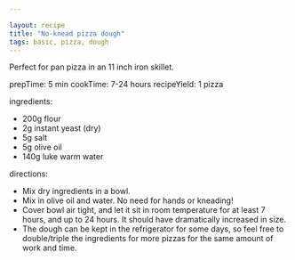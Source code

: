 ```yaml
---

layout: recipe
title: "No-knead pizza dough"
tags: basic, pizza, dough
---
```


Perfect for pan pizza in an 11 inch iron skillet.

prepTime: 5 min
cookTime: 7-24 hours
recipeYield: 1 pizza

ingredients:
- 200g flour
- 2g instant yeast (dry)
- 5g salt
- 5g olive oil
- 140g luke warm water

directions:
- Mix dry ingredients in a bowl.
- Mix in olive oil and water. No need for hands or kneading!
- Cover bowl air tight, and let it sit in room temperature for at least 7 hours, and up to 24 hours. It should have dramatically increased in size.
- The dough can be kept in the refrigerator for some days, so feel free to double/triple the ingredients for more pizzas for the same amount of work and time.

